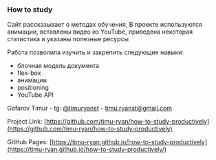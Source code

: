 ### How to study
Сайт рассказывает о методах обучения, 
В проекте используются анимации, вставлены видео из YouTube, приведена некоторая статистика и указаны полезные ресурсы

Работа позволила изучить и закрепить следующие навыки:
- блочная модель документа
- flex-box
- анимации
- positioning
- YouTube API

Gafarov Timur - tg: [@timuryanst](https://t.me/timuryanst) - timu.ryanst@gmail.com

Project Link: [https://github.com/timu-ryan/how-to-study-productively](https://github.com/timu-ryan/how-to-study-productively)

GitHub Pages: [https://timu-ryan.github.io/how-to-study-productively](https://timu-ryan.github.io/how-to-study-productively/)
